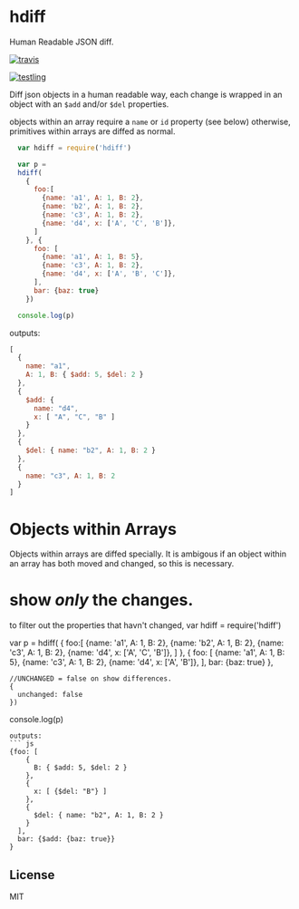 # hdiff

Human Readable JSON diff.

[![travis](https://travis-ci.org/dominictarr/hdiff.png?branch=master)
](https://travis-ci.org/dominictarr/hdiff)

[![testling](http://ci.testling.com/dominictarr/hdiff.png)
](http://ci.testling.com/dominictarr/hdiff)

Diff json objects in a human readable way,
each change is wrapped in an object with an `$add` and/or
`$del` properties.

objects within an array require a `name` or `id` property (see below)
otherwise, primitives within arrays are diffed as normal.

``` js
  var hdiff = require('hdiff')

  var p = 
  hdiff(
    {
      foo:[
        {name: 'a1', A: 1, B: 2},
        {name: 'b2', A: 1, B: 2},
        {name: 'c3', A: 1, B: 2},
        {name: 'd4', x: ['A', 'C', 'B']},
      ]
    }, {
      foo: [
        {name: 'a1', A: 1, B: 5},
        {name: 'c3', A: 1, B: 2},
        {name: 'd4', x: ['A', 'B', 'C']},
      ],
      bar: {baz: true}
    })

  console.log(p)
```
outputs:
``` js
[
  {
    name: "a1",
    A: 1, B: { $add: 5, $del: 2 }
  },
  {
    $add: {
      name: "d4",
      x: [ "A", "C", "B" ]
    }
  },
  {
    $del: { name: "b2", A: 1, B: 2 } 
  },
  {
    name: "c3", A: 1, B: 2 
  }
]
```

# Objects within Arrays

Objects within arrays are diffed specially.
It is ambigous if an object within an array has both moved and changed,
so this is necessary.

# show _only_ the changes.

to filter out the properties that havn't changed,
  var hdiff = require('hdiff')

  var p = 
  hdiff(
    {
      foo:[
        {name: 'a1', A: 1, B: 2},
        {name: 'b2', A: 1, B: 2},
        {name: 'c3', A: 1, B: 2},
        {name: 'd4', x: ['A', 'C', 'B']},
      ]
    }, {
      foo: [
        {name: 'a1', A: 1, B: 5},
        {name: 'c3', A: 1, B: 2},
        {name: 'd4', x: ['A', 'B']},
      ],
      bar: {baz: true}
    },

    //UNCHANGED = false on show differences.
    {
      unchanged: false
    })

  console.log(p)
```
outputs:
``` js
{foo: [
    {
      B: { $add: 5, $del: 2 }
    },
    {
      x: [ {$del: "B"} ]
    },
    {
      $del: { name: "b2", A: 1, B: 2 } 
    }
  ],
  bar: {$add: {baz: true}}
}
```



## License

MIT
